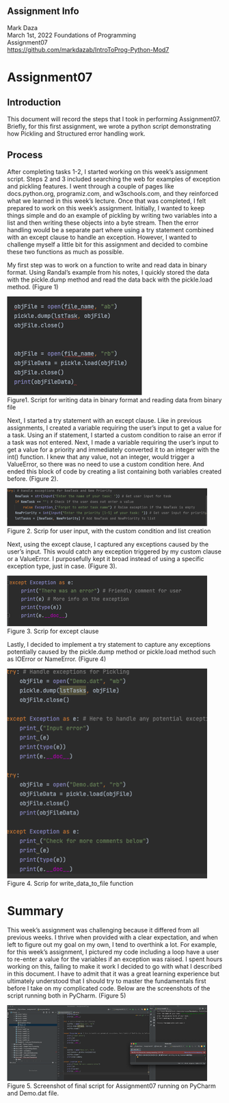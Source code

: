 ## Assignment Info
Mark Daza   
March 1st, 2022 
Foundations of Programming  
Assignment07  
https://github.com/markdazab/IntroToProg-Python-Mod7

# Assignment07

## Introduction
This document will record the steps that I took in performing Assignment07. Briefly, for this first assignment, 
we wrote a python script demonstrating how Pickling and Structured error handling work.  

## Process
After completing tasks 1-2, I started working on this week’s assignment script. Steps 2 and 3 included searching the web for examples
of exception and pickling features. I went through a couple of pages like docs.python.org, programiz.com, and w3schools.com, and they 
reinforced what we learned in this week’s lecture. Once that was completed, I felt prepared to work on this week’s assignment. Initially, 
I wanted to keep things simple and do an example of pickling by writing two variables into a list and then writing these objects into a byte stream. 
Then the error handling would be a separate part where using a try statement combined with an except clause to handle an exception. 
However, I wanted to challenge myself a little bit for this assignment and decided to combine these two functions as much as possible. 

My first step was to work on a function to write and read data in binary format. Using Randal’s example from his notes, I quickly stored the data with 
the pickle.dump method and read the data back with the pickle.load method. (Figure 1)

![Figure 1](https://github.com/markdazab/IntroToProg-Python-Mod7/blob/main/Figures/Figure1.png "Figure1")  
Figure1. Script for writing data in binary format and reading data from binary file

Next, I started a try statement with an except clause. Like in previous assignments, I created a variable requiring the user’s input to get a value 
for a task. Using an if statement, I started a custom condition to raise an error if a task was not entered. Next, I made a variable requiring the 
user’s input to get a value for a priority and immediately converted it to an integer with the int() function. I knew that any value, not an integer, 
would trigger a ValueError, so there was no need to use a custom condition here. And ended this block of code by creating a list containing both variables 
created before. (Figure 2). 

![Figure 2](https://github.com/markdazab/IntroToProg-Python-Mod7/blob/main/Figures/Figure2.png "Figure2")  
Figure 2. Scrip for user input, with the custom condition and list creation

Next, using the except clause, I captured any exceptions caused by the user’s input. This would catch any exception triggered by my custom clause or a 
ValueError. I purposefully kept it broad instead of using a specific exception type, just in case. (Figure 3). 

![Figure 3](https://github.com/markdazab/IntroToProg-Python-Mod7/blob/main/Figures/Figure3.png "Figure3")  
Figure 3. Scrip for except clause

Lastly, I decided to implement a try statement to capture any exceptions potentially caused by the pickle.dump method or pickle.load method such as  IOError
or NameError. (Figure 4)

![Figure 4](https://github.com/markdazab/IntroToProg-Python-Mod7/blob/main/Figures/Figure4.png "Figure4")  
Figure 4. Scrip for write_data_to_file function

# Summary
This week’s assignment was challenging because it differed from all previous weeks. I thrive when provided with a clear expectation, and when left to figure
out my goal on my own, I tend to overthink a lot. For example, for this week’s assignment, I pictured my code including a loop have a user to re-enter a 
value for the variables if an exception was raised. I spent hours working on this, failing to make it work I decided to go with what I described in this 
document. I have to admit that it was a great learning experience but ultimately understood that I should try to master the fundamentals first before I 
take on my complicated code. Below are the screenshots of the script running both in PyCharm. (Figure 5)

![Figure 5](https://github.com/markdazab/IntroToProg-Python-Mod7/blob/main/Figures/Figure5.png "Figure5")  
Figure 5. Screenshot of final script for Assignment07 running on PyCharm and Demo.dat file.
